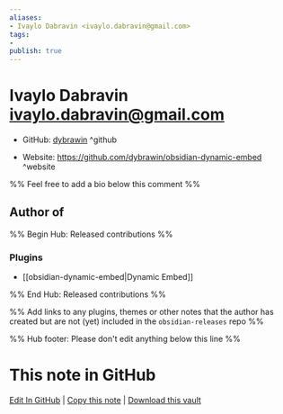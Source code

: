 ```yaml
---
aliases:
- Ivaylo Dabravin <ivaylo.dabravin@gmail.com>
tags:
- 
publish: true
---
```


# Ivaylo Dabravin <ivaylo.dabravin@gmail.com>

- GitHub: [dybrawin](https://github.com/dybrawin/) ^github
<!-- - Discord: `@` ^discord-->
- Website: <https://github.com/dybrawin/obsidian-dynamic-embed> ^website
<!-- - [[Publish sites|Publish site]]: ^publish-->

%% Feel free to add a bio below this comment %%


## Author of

%% Begin Hub: Released contributions %%
### Plugins
- [[obsidian-dynamic-embed|Dynamic Embed]]

%% End Hub: Released contributions %%

%% Add links to any plugins, themes or other notes that the author has created but are not (yet) included in the `obsidian-releases` repo %%

<!--
### Unlisted plugins
-->

<!--
### Others
-->

<!--
## Sponsor this author
-->

<!-- - [[GitHub sponsors]]: [Sponsor @dybrawin on GitHub Sponsors](https://github.com/sponsors/dybrawin) ^github-sponsor-->
<!-- - [[Buy me a coffee]]: <https://> ^buy-me-a-coffee-->
<!-- - [[PayPal]]: <https://> ^paypal-->
<!-- - [[Patreon]]: <https://> ^patreon-->

<!--
## Follow this author
-->

<!-- - [[YouTube Channels|On YouTube]]: <https://> ^youtube-->
<!-- - Twitter: <https://> ^twitter-->
<!-- - ... -->

%% Hub footer: Please don't edit anything below this line %%

# This note in GitHub

<span class="git-footer">[Edit In GitHub](https://github.dev/obsidian-community/obsidian-hub/blob/main/01%20-%20Community/People/dybrawin.md "git-hub-edit-note") | [Copy this note](https://raw.githubusercontent.com/obsidian-community/obsidian-hub/main/01%20-%20Community/People/dybrawin.md "git-hub-copy-note") | [Download this vault](https://github.com/obsidian-community/obsidian-hub/archive/refs/heads/main.zip "git-hub-download-vault") </span>
